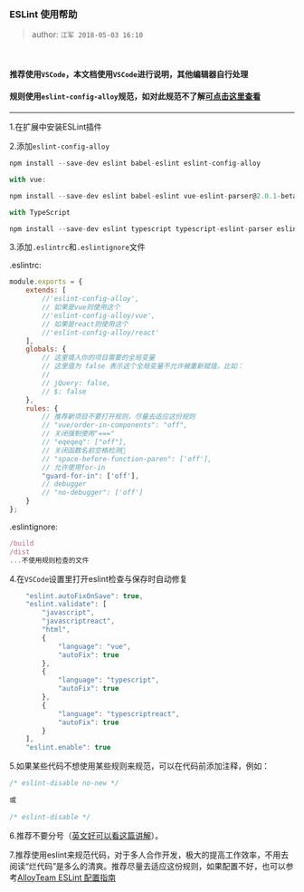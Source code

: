 ### ESLint 使用帮助

> author: `江军 2018-05-03 16:10`

<tag 
    title="javascript"
    path="/blog/javascript/" />

<tag 
    title="eslint" />

<tag 
    title="代码规范" />

<br clear="both" />

#### 推荐使用`VSCode`，本文档使用`VSCode`进行说明，其他编辑器自行处理

#### 规则使用`eslint-config-alloy`规范，如对此规范不了解[可点击这里查看](https://github.com/AlloyTeam/eslint-config-alloy)

___

1.在扩展中安装ESLint插件

2.添加`eslint-config-alloy`

```javascript
npm install --save-dev eslint babel-eslint eslint-config-alloy

with vue:

npm install --save-dev eslint babel-eslint vue-eslint-parser@2.0.1-beta.2 eslint-plugin-vue@3 eslint-config-alloy

with TypeScript

npm install --save-dev eslint typescript typescript-eslint-parser eslint-plugin-typescript eslint-config-alloy

```

3.添加`.eslintrc`和`.eslintignore`文件

.eslintrc:

```javascript
module.exports = {
    extends: [
        //'eslint-config-alloy',
        // 如果是vue则使用这个
        //'eslint-config-alloy/vue',
        // 如果是react则使用这个
        //'eslint-config-alloy/react'
    ],
    globals: {
        // 这里填入你的项目需要的全局变量
        // 这里值为 false 表示这个全局变量不允许被重新赋值，比如：
        //
        // jQuery: false,
        // $: false
    },
    rules: {
    	// 推荐新项目不要打开规则，尽量去适应这份规则
        // "vue/order-in-components": "off",
        // 关闭强制使用"==="
        // "eqeqeq": ["off"],
        // 关闭函数名前空格检测
        // "space-before-function-paren": ['off'],
        // 允许使用for-in
        "guard-for-in": ['off'],
        // debugger
        // "no-debugger": ['off']
    }
};
```
.eslintignore:

```javascript
/build
/dist
...不使用规则检查的文件
```

4.在`VSCode`设置里打开eslint检查与保存时自动修复

```javascript
    "eslint.autoFixOnSave": true,
    "eslint.validate": [
        "javascript",
        "javascriptreact",
        "html",
        {
            "language": "vue",
            "autoFix": true
        },
        {
            "language": "typescript",
            "autoFix": true
        },
        {
            "language": "typescriptreact",
            "autoFix": true
        }
    ],
    "eslint.enable": true
```

5.如果某些代码不想使用某些规则来规范，可以在代码前添加注释，例如：

```javascript
/* eslint-disable no-new */
	
或
	
/* eslint-disable */
```

6.推荐不要分号（[英文好可以看这篇讲解](http://inimino.org/~inimino/blog/javascript_semicolons)）。

7.推荐使用eslint来规范代码，对于多人合作开发，极大的提高工作效率，不用去阅读“烂代码”是多么的清爽。推荐尽量去适应这份规则，如果配置不好，也可以参考[AlloyTeam ESLint 配置指南](http://www.alloyteam.com/2017/08/13065/)
